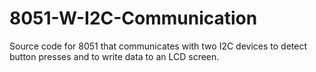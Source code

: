 # 8051-W-I2C-Communication
Source code for 8051 that communicates with two I2C devices to detect button presses and to write data to an LCD screen.

